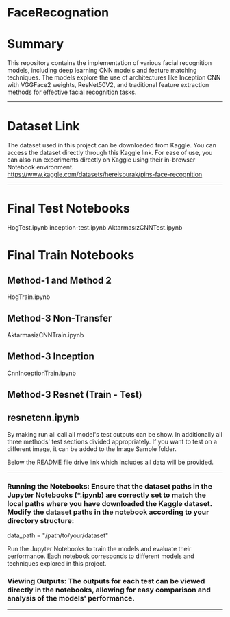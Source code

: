 # FaceRecognation

# Summary
This repository contains the implementation of various facial recognition models, including deep learning CNN models and feature matching techniques. The models explore the use of architectures like Inception CNN with VGGFace2 weights, ResNet50V2, and traditional feature extraction methods for effective facial recognition tasks.

---
# Dataset Link 
The dataset used in this project can be downloaded from Kaggle. You can access the dataset directly through this Kaggle link. For ease of use, you can also run experiments directly on Kaggle using their in-browser Notebook environment.
https://www.kaggle.com/datasets/hereisburak/pins-face-recognition

---
# Final Test Notebooks
HogTest.ipynb
inception-test.ipynb
AktarmasızCNNTest.ipynb

# Final Train Notebooks

## Method-1 and Method 2
HogTrain.ipynb

## Method-3 Non-Transfer
AktarmasizCNNTrain.ipynb

## Method-3 Inception
CnnInceptionTrain.ipynb

## Method-3 Resnet (Train - Test)
resnetcnn.ipynb
---

By making run all call all model's test outputs can be show. In additionally all three methods' test sections divided appropriately. If you want to test on a different image, it can be added to the Image Sample folder.

Below the README file drive link which includes all data will be provided.

---

### Running the Notebooks: Ensure that the dataset paths in the Jupyter Notebooks (*.ipynb) are correctly set to match the local paths where you have downloaded the Kaggle dataset. Modify the dataset paths in the notebook according to your directory structure:
data_path = "/path/to/your/dataset"

Run the Jupyter Notebooks to train the models and evaluate their performance. Each notebook corresponds to different models and techniques explored in this project.

### Viewing Outputs: The outputs for each test can be viewed directly in the notebooks, allowing for easy comparison and analysis of the models' performance.

---

